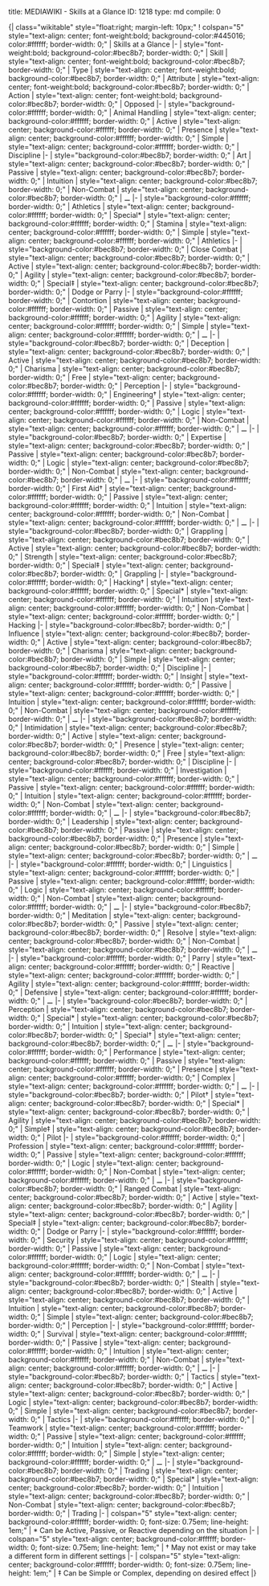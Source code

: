 title:          MEDIAWIKI - Skills at a Glance
ID:             1218
type:           md
compile:        0


{| class="wikitable" style="float:right; margin-left: 10px;"
! colspan="5" style="text-align: center; font-weight:bold; background-color:#445016; color:#ffffff; border-width: 0;" | Skills at a Glance
|-
| style="font-weight:bold; background-color:#bec8b7; border-width: 0;" | Skill
| style="text-align: center; font-weight:bold; background-color:#bec8b7; border-width: 0;" | Type
| style="text-align: center; font-weight:bold; background-color:#bec8b7; border-width: 0;" | Attribute
| style="text-align: center; font-weight:bold; background-color:#bec8b7; border-width: 0;" | Action
| style="text-align: center; font-weight:bold; background-color:#bec8b7; border-width: 0;" | Opposed
|-
| style="background-color:#ffffff; border-width: 0;" | Animal Handling
| style="text-align: center; background-color:#ffffff; border-width: 0;" | Active
| style="text-align: center; background-color:#ffffff; border-width: 0;" | Presence
| style="text-align: center; background-color:#ffffff; border-width: 0;" | Simple
| style="text-align: center; background-color:#ffffff; border-width: 0;" | Discipline
|-
| style="background-color:#bec8b7; border-width: 0;" | Art
| style="text-align: center; background-color:#bec8b7; border-width: 0;" | Passive
| style="text-align: center; background-color:#bec8b7; border-width: 0;" | Intuition
| style="text-align: center; background-color:#bec8b7; border-width: 0;" | Non-Combat
| style="text-align: center; background-color:#bec8b7; border-width: 0;" | ⚊
|-
| style="background-color:#ffffff; border-width: 0;" | Athletics
| style="text-align: center; background-color:#ffffff; border-width: 0;" | Special*
| style="text-align: center; background-color:#ffffff; border-width: 0;" | Stamina
| style="text-align: center; background-color:#ffffff; border-width: 0;" | Simple
| style="text-align: center; background-color:#ffffff; border-width: 0;" | Athletics
|-
| style="background-color:#bec8b7; border-width: 0;" | Close Combat
| style="text-align: center; background-color:#bec8b7; border-width: 0;" | Active
| style="text-align: center; background-color:#bec8b7; border-width: 0;" | Agility
| style="text-align: center; background-color:#bec8b7; border-width: 0;" | Special‡
| style="text-align: center; background-color:#bec8b7; border-width: 0;" | Dodge or Parry
|-
| style="background-color:#ffffff; border-width: 0;" | Contortion
| style="text-align: center; background-color:#ffffff; border-width: 0;" | Passive
| style="text-align: center; background-color:#ffffff; border-width: 0;" | Agility
| style="text-align: center; background-color:#ffffff; border-width: 0;" | Simple
| style="text-align: center; background-color:#ffffff; border-width: 0;" | ⚊
|-
| style="background-color:#bec8b7; border-width: 0;" | Deception
| style="text-align: center; background-color:#bec8b7; border-width: 0;" | Active
| style="text-align: center; background-color:#bec8b7; border-width: 0;" | Charisma
| style="text-align: center; background-color:#bec8b7; border-width: 0;" | Free
| style="text-align: center; background-color:#bec8b7; border-width: 0;" | Perception
|-
| style="background-color:#ffffff; border-width: 0;" | Engineering†
| style="text-align: center; background-color:#ffffff; border-width: 0;" | Passive
| style="text-align: center; background-color:#ffffff; border-width: 0;" | Logic
| style="text-align: center; background-color:#ffffff; border-width: 0;" | Non-Combat
| style="text-align: center; background-color:#ffffff; border-width: 0;" | ⚊
|-
| style="background-color:#bec8b7; border-width: 0;" | Expertise
| style="text-align: center; background-color:#bec8b7; border-width: 0;" | Passive
| style="text-align: center; background-color:#bec8b7; border-width: 0;" | Logic
| style="text-align: center; background-color:#bec8b7; border-width: 0;" | Non-Combat
| style="text-align: center; background-color:#bec8b7; border-width: 0;" | ⚊
|-
| style="background-color:#ffffff; border-width: 0;" | First Aid†
| style="text-align: center; background-color:#ffffff; border-width: 0;" | Passive
| style="text-align: center; background-color:#ffffff; border-width: 0;" | Intuition
| style="text-align: center; background-color:#ffffff; border-width: 0;" | Non-Combat
| style="text-align: center; background-color:#ffffff; border-width: 0;" | ⚊
|-
| style="background-color:#bec8b7; border-width: 0;" | Grappling
| style="text-align: center; background-color:#bec8b7; border-width: 0;" | Active
| style="text-align: center; background-color:#bec8b7; border-width: 0;" | Strength
| style="text-align: center; background-color:#bec8b7; border-width: 0;" | Special‡
| style="text-align: center; background-color:#bec8b7; border-width: 0;" | Grappling
|-
| style="background-color:#ffffff; border-width: 0;" | Hacking†
| style="text-align: center; background-color:#ffffff; border-width: 0;" | Special*
| style="text-align: center; background-color:#ffffff; border-width: 0;" | Intuition
| style="text-align: center; background-color:#ffffff; border-width: 0;" | Non-Combat
| style="text-align: center; background-color:#ffffff; border-width: 0;" | Hacking
|-
| style="background-color:#bec8b7; border-width: 0;" | Influence
| style="text-align: center; background-color:#bec8b7; border-width: 0;" | Active
| style="text-align: center; background-color:#bec8b7; border-width: 0;" | Charisma
| style="text-align: center; background-color:#bec8b7; border-width: 0;" | Simple
| style="text-align: center; background-color:#bec8b7; border-width: 0;" | Discipline
|-
| style="background-color:#ffffff; border-width: 0;" | Insight
| style="text-align: center; background-color:#ffffff; border-width: 0;" | Passive
| style="text-align: center; background-color:#ffffff; border-width: 0;" | Intuition
| style="text-align: center; background-color:#ffffff; border-width: 0;" | Non-Combat
| style="text-align: center; background-color:#ffffff; border-width: 0;" | ⚊
|-
| style="background-color:#bec8b7; border-width: 0;" | Intimidation
| style="text-align: center; background-color:#bec8b7; border-width: 0;" | Active
| style="text-align: center; background-color:#bec8b7; border-width: 0;" | Presence
| style="text-align: center; background-color:#bec8b7; border-width: 0;" | Free
| style="text-align: center; background-color:#bec8b7; border-width: 0;" | Discipline
|-
| style="background-color:#ffffff; border-width: 0;" | Investigation
| style="text-align: center; background-color:#ffffff; border-width: 0;" | Passive
| style="text-align: center; background-color:#ffffff; border-width: 0;" | Intuition
| style="text-align: center; background-color:#ffffff; border-width: 0;" | Non-Combat
| style="text-align: center; background-color:#ffffff; border-width: 0;" | ⚊
|-
| style="background-color:#bec8b7; border-width: 0;" | Leadership
| style="text-align: center; background-color:#bec8b7; border-width: 0;" | Passive
| style="text-align: center; background-color:#bec8b7; border-width: 0;" | Presence
| style="text-align: center; background-color:#bec8b7; border-width: 0;" | Simple
| style="text-align: center; background-color:#bec8b7; border-width: 0;" | ⚊
|-
| style="background-color:#ffffff; border-width: 0;" | Linguistics
| style="text-align: center; background-color:#ffffff; border-width: 0;" | Passive
| style="text-align: center; background-color:#ffffff; border-width: 0;" | Logic
| style="text-align: center; background-color:#ffffff; border-width: 0;" | Non-Combat
| style="text-align: center; background-color:#ffffff; border-width: 0;" | ⚊
|-
| style="background-color:#bec8b7; border-width: 0;" | Meditation
| style="text-align: center; background-color:#bec8b7; border-width: 0;" | Passive
| style="text-align: center; background-color:#bec8b7; border-width: 0;" | Resolve
| style="text-align: center; background-color:#bec8b7; border-width: 0;" | Non-Combat
| style="text-align: center; background-color:#bec8b7; border-width: 0;" | ⚊
|-
| style="background-color:#ffffff; border-width: 0;" | Parry
| style="text-align: center; background-color:#ffffff; border-width: 0;" | Reactive
| style="text-align: center; background-color:#ffffff; border-width: 0;" | Agility
| style="text-align: center; background-color:#ffffff; border-width: 0;" | Defensive
| style="text-align: center; background-color:#ffffff; border-width: 0;" | ⚊
|-
| style="background-color:#bec8b7; border-width: 0;" | Perception
| style="text-align: center; background-color:#bec8b7; border-width: 0;" | Special*
| style="text-align: center; background-color:#bec8b7; border-width: 0;" | Intuition
| style="text-align: center; background-color:#bec8b7; border-width: 0;" | Special†
| style="text-align: center; background-color:#bec8b7; border-width: 0;" | ⚊
|-
| style="background-color:#ffffff; border-width: 0;" | Performance
| style="text-align: center; background-color:#ffffff; border-width: 0;" | Passive
| style="text-align: center; background-color:#ffffff; border-width: 0;" | Presence
| style="text-align: center; background-color:#ffffff; border-width: 0;" | Complex
| style="text-align: center; background-color:#ffffff; border-width: 0;" | ⚊
|-
| style="background-color:#bec8b7; border-width: 0;" | Pilot†
| style="text-align: center; background-color:#bec8b7; border-width: 0;" | Special*
| style="text-align: center; background-color:#bec8b7; border-width: 0;" | Agility
| style="text-align: center; background-color:#bec8b7; border-width: 0;" | Simple‡
| style="text-align: center; background-color:#bec8b7; border-width: 0;" | Pilot
|-
| style="background-color:#ffffff; border-width: 0;" | Profession
| style="text-align: center; background-color:#ffffff; border-width: 0;" | Passive
| style="text-align: center; background-color:#ffffff; border-width: 0;" | Logic
| style="text-align: center; background-color:#ffffff; border-width: 0;" | Non-Combat
| style="text-align: center; background-color:#ffffff; border-width: 0;" | ⚊
|-
| style="background-color:#bec8b7; border-width: 0;" | Ranged Combat
| style="text-align: center; background-color:#bec8b7; border-width: 0;" | Active
| style="text-align: center; background-color:#bec8b7; border-width: 0;" | Agility
| style="text-align: center; background-color:#bec8b7; border-width: 0;" | Special‡
| style="text-align: center; background-color:#bec8b7; border-width: 0;" | Dodge or Parry
|-
| style="background-color:#ffffff; border-width: 0;" | Security
| style="text-align: center; background-color:#ffffff; border-width: 0;" | Passive
| style="text-align: center; background-color:#ffffff; border-width: 0;" | Logic
| style="text-align: center; background-color:#ffffff; border-width: 0;" | Non-Combat
| style="text-align: center; background-color:#ffffff; border-width: 0;" | ⚊
|-
| style="background-color:#bec8b7; border-width: 0;" | Stealth
| style="text-align: center; background-color:#bec8b7; border-width: 0;" | Active
| style="text-align: center; background-color:#bec8b7; border-width: 0;" | Intuition
| style="text-align: center; background-color:#bec8b7; border-width: 0;" | Simple
| style="text-align: center; background-color:#bec8b7; border-width: 0;" | Perception
|-
| style="background-color:#ffffff; border-width: 0;" | Survival
| style="text-align: center; background-color:#ffffff; border-width: 0;" | Passive
| style="text-align: center; background-color:#ffffff; border-width: 0;" | Intuition
| style="text-align: center; background-color:#ffffff; border-width: 0;" | Non-Combat
| style="text-align: center; background-color:#ffffff; border-width: 0;" | ⚊
|-
| style="background-color:#bec8b7; border-width: 0;" | Tactics
| style="text-align: center; background-color:#bec8b7; border-width: 0;" | Active
| style="text-align: center; background-color:#bec8b7; border-width: 0;" | Logic
| style="text-align: center; background-color:#bec8b7; border-width: 0;" | Simple
| style="text-align: center; background-color:#bec8b7; border-width: 0;" | Tactics
|-
| style="background-color:#ffffff; border-width: 0;" | Teamwork
| style="text-align: center; background-color:#ffffff; border-width: 0;" | Passive
| style="text-align: center; background-color:#ffffff; border-width: 0;" | Intuition
| style="text-align: center; background-color:#ffffff; border-width: 0;" | Simple
| style="text-align: center; background-color:#ffffff; border-width: 0;" | ⚊
|-
| style="background-color:#bec8b7; border-width: 0;" | Trading
| style="text-align: center; background-color:#bec8b7; border-width: 0;" | Special*
| style="text-align: center; background-color:#bec8b7; border-width: 0;" | Intuition
| style="text-align: center; background-color:#bec8b7; border-width: 0;" | Non-Combat
| style="text-align: center; background-color:#bec8b7; border-width: 0;" | Trading
|-
| colspan="5" style="text-align: center; background-color:#ffffff; border-width: 0; font-size: 0.75em; line-height: 1em;" | * Can be Active, Passive, or Reactive depending on the situation
|-
| colspan="5" style="text-align: center; background-color:#ffffff; border-width: 0; font-size: 0.75em; line-height: 1em;" | † May not exist or may take a different form in different settings
|-
| colspan="5" style="text-align: center; background-color:#ffffff; border-width: 0; font-size: 0.75em; line-height: 1em;" | ‡ Can be Simple or Complex, depending on desired effect
|}
